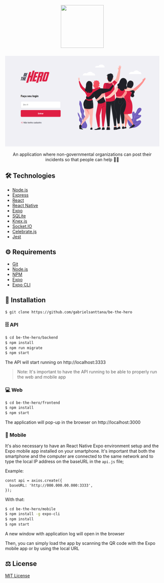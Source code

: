 <div align="center">
  <img src="https://raw.githubusercontent.com/gabrielsanttana/be-the-hero/24bdfa7c62d3e010475d18d1383cd260d3ed9a1a/front-end/src/assets/logo.svg" height="140" width="140"/>
</div>

#####

<img src="./assets/web_homepage.png" />

<p align="center">An application where non-governmental organizations can post their incidents so that people can help 🦸‍♂️</p>

## 🛠️ Technologies

<ul>
  <li><a href="https://nodejs.org/en/">Node.js</a></li>
  <li><a href="https://expressjs.com/">Express</a></li>
  <li><a href="https://reactjs.org/">React</a></li>
  <li><a href="https://reactnative.dev/">React Native</a></li>
  <li><a href="https://expo.io/">Expo</a></li>
  <li><a href="https://www.sqlite.org/index.html">SQLite</a></li>
  <li><a href="http://knexjs.org/">Knex.js</a></li>
  <li><a href="https://socket.o/">Socket.IO</a></li>
  <li><a href="https://github.com/arb/celebrate">Celebrate.js</a></li>
  <li><a href="https://jestjs.io/">Jest</a></li>
</ul>

## ⚙️ Requirements

<ul>
  <li><a href="https://git-scm.com/">Git</a></li>
  <li><a href="https://nodejs.org/en/">Node.js</a></li>
  <li><a href="https://www.npmjs.com/">NPM</a></li>
  <li><a href="https://expo.io/">Expo</a></li>
  <li><a href="https://expo.io/">Expo CLI</a></li>
</ul>

## 🚀 Installation

```bash
$ git clone https://github.com/gabrielsanttana/be-the-hero
```

### 🗄️ API
```bash
$ cd be-the-hero/backend
$ npm install
$ npm run migrate
$ npm start
```

The API will start running on http://localhost:3333

> Note: It's important to have the API running to be able to properly run the web and mobile app

### 💻 Web

```bash
$ cd be-the-hero/frontend
$ npm install
$ npm start 
```

The application will pop-up in the browser on http://localhost:3000

### 📱 Mobile

It's also necessary to have an React Native Expo environment setup and the Expo mobile app installed on your smartphone.
It's important that both the smartphone and the computer are connected to the same network and to type the local IP address on the baseURL in the `api.js` file;

Example:

```
const api = axios.create({
  baseURL: 'http://000.000.00.000:3333',
});
```

With that:

```bash
$ cd be-the-hero/mobile
$ npm install -g expo-cli
$ npm install
$ npm start
```

<p>A new window with application log will open in the browser</p>
<p>Then, you can simply load the app by scanning the QR code with the Expo mobile app or by using the local URL</p>

## ⚖️ License

[MIT License](https://github.com/gabrielsanttana/be-the-hero/blob/master/LICENSE)

